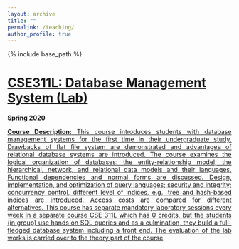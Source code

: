 ```yaml
---
layout: archive
title: ""
permalink: /teaching/
author_profile: true
---
```

{% include base_path %}

<a href="https://neloynsu.github.io/aaneloy_CSE311L/aaneloy_cse311L_Spring20.html" target="_blank">CSE311L: Database Management System (Lab)
======

**Spring 2020**
<div align="justify"> <strong>Course Description:</strong> This course introduces students with database management systems for the first time in their undergraduate study. Drawbacks of flat file system are demonstrated and advantages of relational database systems are introduced. The course examines the logical organization of databases: the entity-relationship model; the hierarchical, network, and relational data models and their languages. Functional dependencies and normal forms are discussed. Design, implementation, and optimization of query languages; security and integrity; concurrency control, different level of indices, e.g., tree and hash-based indices are introduced. Access costs are compared for different alternatives. This course has separate mandatory laboratory sessions every week in a separate course CSE 311L which has 0 credits, but the students (in group) use hands on SQL queries and as a culmination, they build a full-fledged database system including a front end. The evaluation of the lab works is carried over to the theory part of the course</div>